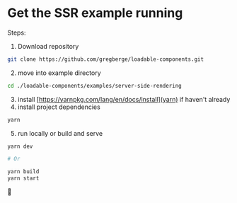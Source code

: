 # Get the SSR example running

Steps:

1. Download repository

```bash
git clone https://github.com/gregberge/loadable-components.git
```

2. move into example directory

```bash
cd ./loadable-components/examples/server-side-rendering
```

3. install [https://yarnpkg.com/lang/en/docs/install](yarn) if haven't already
4. install project dependencies

```bash
yarn
```

5. run locally or build and serve

```bash
yarn dev

# Or

yarn build
yarn start
```

🍻
